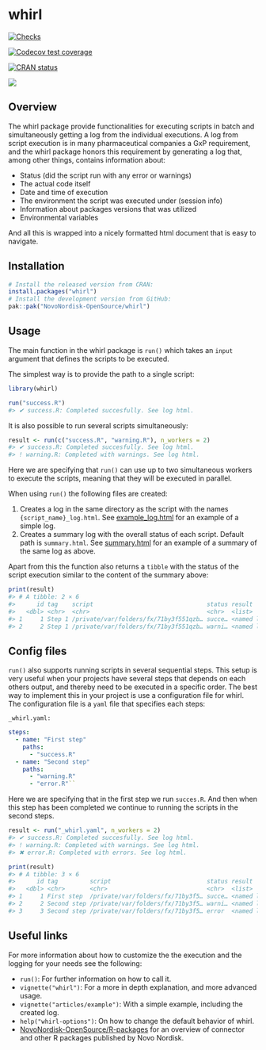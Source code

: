 
<!-- README.md is generated from README.Rmd. Please edit that file -->

# whirl

<!-- badges: start -->

[![Checks](https://github.com/NovoNordisk-OpenSource/whirl/actions/workflows/check_and_co.yaml/badge.svg)](https://github.com/NovoNordisk-OpenSource/whirl/actions/workflows/check_and_co.yaml)

[![Codecov test
coverage](https://codecov.io/gh/NovoNordisk-OpenSource/whirl/graph/badge.svg)](https://app.codecov.io/gh/NovoNordisk-OpenSource/whirl)

[![CRAN
status](https://www.r-pkg.org/badges/version/whirl)](https://CRAN.R-project.org/package=whirl)

[<img src="http://pharmaverse.org/shields/whirl.svg">](https://pharmaverse.org)

<!-- badges: end -->

## Overview

The whirl package provide functionalities for executing scripts in batch
and simultaneously getting a log from the individual executions. A log
from script execution is in many pharmaceutical companies a GxP
requirement, and the whirl package honors this requirement by generating
a log that, among other things, contains information about:

- Status (did the script run with any error or warnings)
- The actual code itself
- Date and time of execution
- The environment the script was executed under (session info)
- Information about packages versions that was utilized
- Environmental variables

And all this is wrapped into a nicely formatted html document that is
easy to navigate.

## Installation

``` r
# Install the released version from CRAN:
install.packages("whirl")
# Install the development version from GitHub:
pak::pak("NovoNordisk-OpenSource/whirl")
```

## Usage

The main function in the whirl package is `run()` which takes an `input`
argument that defines the scripts to be executed.

The simplest way is to provide the path to a single script:

``` r
library(whirl)

run("success.R")
#> ✔ success.R: Completed succesfully. See log html.
```

It is also possible to run several scripts simultaneously:

``` r
result <- run(c("success.R", "warning.R"), n_workers = 2)
#> ✔ success.R: Completed succesfully. See log html.
#> ! warning.R: Completed with warnings. See log html.
```

Here we are specifying that `run()` can use up to two simultaneous
workers to execute the scripts, meaning that they will be executed in
parallel.

When using `run()` the following files are created:

1.  Creates a log in the same directory as the script with the names
    `{script_name}_log.html`. See
    [example_log.html](https://novonordisk-opensource.github.io/whirl/articles/example_log.html)
    for an example of a simple log.
2.  Creates a summary log with the overall status of each script.
    Default path is `summary.html`. See
    [summary.html](https://novonordisk-opensource.github.io/whirl/articles/summary.html)
    for an example of a summary of the same log as above.

Apart from this the function also returns a `tibble` with the status of
the script execution similar to the content of the summary above:

``` r
print(result)
#> # A tibble: 2 × 6
#>      id tag    script                                status result       log_dir
#>   <dbl> <chr>  <chr>                                 <chr>  <list>       <chr>  
#> 1     1 Step 1 /private/var/folders/fx/71by3f551qzb… succe… <named list> /priva…
#> 2     2 Step 1 /private/var/folders/fx/71by3f551qzb… warni… <named list> /priva…
```

## Config files

`run()` also supports running scripts in several sequential steps. This
setup is very useful when your projects have several steps that depends
on each others output, and thereby need to be executed in a specific
order. The best way to implement this in your project is use a
configuration file for whirl. The configuration file is a `yaml` file
that specifies each steps:

`_whirl.yaml:`

``` yaml
steps:
  - name: "First step"
    paths:
      - "success.R"
  - name: "Second step"
    paths:
      - "warning.R"
      - "error.R"``
```

Here we are specifying that in the first step we run `succes.R`. And
then when this step has been completed we continue to running the
scripts in the second steps.

``` r
result <- run("_whirl.yaml", n_workers = 2)
#> ✔ success.R: Completed succesfully. See log html.
#> ! warning.R: Completed with warnings. See log html.
#> ✖ error.R: Completed with errors. See log html.
```

``` r
print(result)
#> # A tibble: 3 × 6
#>      id tag         script                           status result       log_dir
#>   <dbl> <chr>       <chr>                            <chr>  <list>       <chr>  
#> 1     1 First step  /private/var/folders/fx/71by3f5… succe… <named list> /priva…
#> 2     2 Second step /private/var/folders/fx/71by3f5… warni… <named list> /priva…
#> 3     3 Second step /private/var/folders/fx/71by3f5… error  <named list> /priva…
```

## Useful links

For more information about how to customize the the execution and the
logging for your needs see the following:

- `run()`: For further information on how to call it.
- `vignette("whirl")`: For a more in depth explanation, and more
  advanced usage.
- `vignette("articles/example")`: With a simple example, including the
  created log.
- `help("whirl-options")`: On how to change the default behavior of
  whirl.
- [NovoNordisk-OpenSource/R-packages](https://novonordisk-opensource.github.io/R-packages/)
  for an overview of connector and other R packages published by Novo
  Nordisk.
